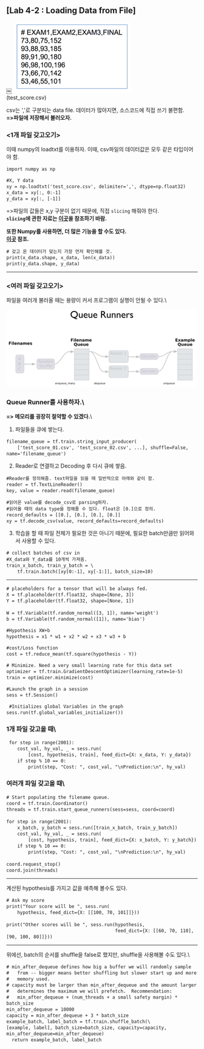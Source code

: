 ## [Lab 4-2 : Loading Data from File]
￼
![lab4.2-1](/image_File/lab4.2-1.png)\
(test_score.csv)

csv는 ','로 구분되는 data file.
데이터가 많아지면, 소스코드에 직접 쓰기 불편함.\
**=>파일에 저장해서 불러오자.**

### <1개 파일 갖고오기>
이때 numpy의 loadtxt를 이용하자. 이때, csv파일의 데이터값은 모두 같은 타입이어야 함.
```
import numpy as np
```
```
#X, Y data
xy = np.loadtxt('test_score.csv', delimiter=',', dtype=np.float32)
x_data = xy[:, 0:-1]
y_data = xy[:, [-1]]
```
=>파일의 값들은 x,y 구분이 없기 때문에, 직접 ```slicing``` 해줘야 한다.\
**```slicing```에 관한 자료는 [이곳](http://cs231n.github.io/python-numpy-tutorial/)을 참조하기 바람.**

**또한 Numpy를 사용하면, 더 많은 기능을 할 수도 있다.\
[이곳](http://slides.com/wigging/numpy#/9) 참조.**

```
# 갖고 온 데이터가 맞는지 가장 먼저 확인해볼 것.
print(x_data.shape, x_data, len(x_data))
print(y_data.shape, y_data)
```
****
### <여러 파일 갖고오기>
파일을 여러개 불러올 때는 용량이 커서 프로그램이 실행이 안될 수 있다.\

![lab4.2-2](/image_File/lab4.2-2.png)

### Queue Runner를 사용하자.\
**=> 메모리를 굉장히 절약할 수 있겠다.**\
1. 파일들을 큐에 쌓는다.
```
filename_queue = tf.train.string_input_producer(
    ['test_score_01.csv', 'test_score_02.csv', ...], shuffle=False, name='filename_queue')
```
2. Reader로 연결하고 Decoding 후 다시 큐에 쌓음.
```
#Reader를 정의해줌. text파일을 읽을 때 일반적으로 아래와 같이 함.
reader = tf.TextLineReader()
key, value = reader.read(filename_queue)
```
```
#읽어온 value를 decode_csv로 parsing하자.
#읽어올 때의 data type을 정해줄 수 있다. float은 [0.]으로 정의.
record_defaults = [[0.], [0.], [0.], [0.]]
xy = tf.decode_csv(value, record_defaults=record_defaults)
```
3. 학습을 할 때 파일 전체가 필요한 것은 아니기 때문에, 필요한 batch만큼만 읽어와서 사용할 수 있다.
```
# collect batches of csv in
#X_data와 Y_data를 10개씩 가져옴.
train_x_batch, train_y_batch = \
    tf.train.batch([xy[0:-1], xy[-1:]], batch_size=10)
```
****
```
# placeholders for a tensor that will be always fed.
X = tf.placeholder(tf.float32, shape=[None, 3])
Y = tf.placeholder(tf.float32, shape=[None, 1])

W = tf.Variable(tf.random_normal([3, 1]), name='weight')
b = tf.Variable(tf.random_normal([1]), name='bias')
```
```
#Hypothesis XW+b
hypothesis = x1 * w1 + x2 * w2 + x3 * w3 + b
```
```
#cost/Loss function
cost = tf.reduce_mean(tf.square(hypothesis - Y))
```
```
# Minimize. Need a very small learning rate for this data set
optimizer = tf.train.GradientDescentOptimizer(learning_rate=1e-5)
train = optimizer.minimize(cost)
```
```
#Launch the graph in a session
sess = tf.Session()
```
```
 #Initializes global Variables in the graph
sess.run(tf.global_variables_initializer())
```
### 1개 파일 갖고올 때\
```
 for step in range(2001):
    cost_val, hy_val, _ = sess.run(
        [cost, hypothesis, train], feed_dict={X: x_data, Y: y_data})
    if step % 10 == 0:
        print(step, "Cost: ", cost_val, "\nPrediction:\n", hy_val)
```
### 여러개 파일 갖고올 때\
```
# Start populating the filename queue.
coord = tf.train.Coordinator()
threads = tf.train.start_queue_runners(sess=sess, coord=coord)

for step in range(2001):
    x_batch, y_batch = sess.run([train_x_batch, train_y_batch])
    cost_val, hy_val, _ = sess.run(
        [cost, hypothesis, train], feed_dict={X: x_batch, Y: y_batch})
    if step % 10 == 0:
        print(step, "Cost: ", cost_val, "\nPrediction:\n", hy_val)

coord.request_stop()
coord.join(threads)
```
****
계산된 hypothesis를 가지고 값을 예측해 볼수도 있다.
```
# Ask my score
print("Your score will be ", sess.run(
    hypothesis, feed_dict={X: [[100, 70, 101]]}))

print("Other scores will be ", sess.run(hypothesis,
                                        feed_dict={X: [[60, 70, 110], [90, 100, 80]]}))
```
****
위에선, batch의 순서를 shuffle을 false로 했지만, shuffle을 사용해볼 수도 있다.\
```
# min_after_dequeue defines how big a buffer we will randomly sample
#   from -- bigger means better shuffling but slower start up and more
#   memory used.
# capacity must be larger than min_after_dequeue and the amount larger
#   determines the maximum we will prefetch.  Recommendation:
#   min_after_dequeue + (num_threads + a small safety margin) * batch_size
min_after_dequeue = 10000
capacity = min_after_dequeue + 3 * batch_size
example_batch, label_batch = tf.train.shuffle_batch(\
[example, label], batch_size=batch_size, capacity=capacity, min_after_dequeue=min_after_dequeue)
  return example_batch, label_batch
```

